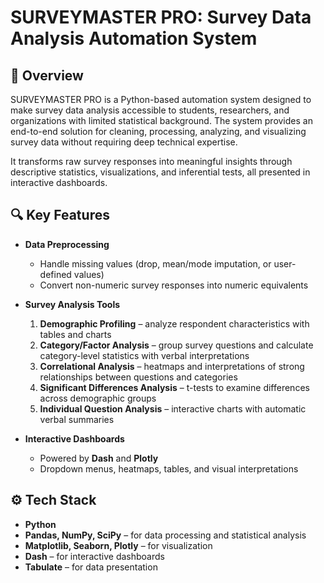# SURVEYMASTER PRO: Survey Data Analysis Automation System  

## 📖 Overview  
SURVEYMASTER PRO is a Python-based automation system designed to make survey data analysis accessible to students, researchers, and organizations with limited statistical background. The system provides an end-to-end solution for cleaning, processing, analyzing, and visualizing survey data without requiring deep technical expertise.  

It transforms raw survey responses into meaningful insights through descriptive statistics, visualizations, and inferential tests, all presented in interactive dashboards.  

## 🔍 Key Features  
- **Data Preprocessing**  
  - Handle missing values (drop, mean/mode imputation, or user-defined values)  
  - Convert non-numeric survey responses into numeric equivalents  

- **Survey Analysis Tools**  
  1. **Demographic Profiling** – analyze respondent characteristics with tables and charts  
  2. **Category/Factor Analysis** – group survey questions and calculate category-level statistics with verbal interpretations  
  3. **Correlational Analysis** – heatmaps and interpretations of strong relationships between questions and categories  
  4. **Significant Differences Analysis** – t-tests to examine differences across demographic groups  
  5. **Individual Question Analysis** – interactive charts with automatic verbal summaries  

- **Interactive Dashboards**  
  - Powered by **Dash** and **Plotly**  
  - Dropdown menus, heatmaps, tables, and visual interpretations  

## ⚙️ Tech Stack  
- **Python**  
- **Pandas, NumPy, SciPy** – for data processing and statistical analysis  
- **Matplotlib, Seaborn, Plotly** – for visualization  
- **Dash** – for interactive dashboards  
- **Tabulate** – for data presentation  
